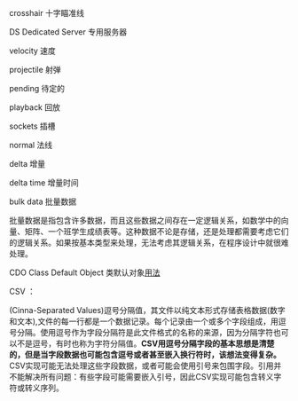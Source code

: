 crosshair 十字瞄准线

DS Dedicated Server 专用服务器

velocity 速度

projectile 射弹

pending 待定的

playback 回放

sockets 插槽

normal 法线

delta 增量

delta time 增量时间

bulk data 批量数据

批量数据是指包含许多数据，而且这些数据之间存在一定逻辑关系，如数学中的向量、矩阵、一个班学生成绩表等。这种数据不论是存储，还是处理都需要考虑它们的逻辑关系。如果按基本类型来处理，无法考虑其逻辑关系，在程序设计中就很难处理。

CDO Class Default Object 类默认对象[用法](https://zhuanlan.zhihu.com/p/61317489)

CSV ：

(Cinna-Separated Values)逗号分隔值，其文件以纯文本形式存储表格数据(数字和文本),文件的每一行都是一个数据记录。每个记录由一个或多个字段组成，用逗号分隔。使用逗号作为字段分隔符是此文件格式的名称的来源，因为分隔字符也可以不是逗号，有时也称为字符分隔值。**CSV用逗号分隔字段的基本思想是清楚的，但是当字段数据也可能包含逗号或者甚至嵌入换行符时，该想法变得复杂。** CSV实现可能无法处理这些字段数据，或者可能会使用引号来包围字段。引用并不能解决所有问题：有些字段可能需要嵌入引号，因此CSV实现可能包含转义字符或转义序列。
